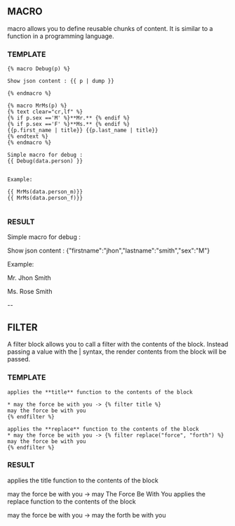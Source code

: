 ## MACRO
macro allows you to define reusable chunks of content. It is similar to a function in a programming language.  

### TEMPLATE

```
{% macro Debug(p) %}

Show json content : {{ p | dump }}

{% endmacro %}
 
{% macro MrMs(p) %}
{% text clear="cr,lf" %}
{% if p.sex =='M' %}**Mr.** {% endif %}
{% if p.sex =='F' %}**Ms.** {% endif %}
{{p.first_name | title}} {{p.last_name | title}}
{% endtext %}
{% endmacro %}

Simple macro for debug :
{{ Debug(data.person) }}


Example:

{{ MrMs(data.person_m)}}
{{ MrMs(data.person_f)}}


```

### RESULT
Simple macro for debug :

Show json content : {"firstname":"jhon","lastname":"smith","sex":"M"}

Example:

Mr. Jhon Smith

Ms. Rose Smith

--

## FILTER
A filter block allows you to call a filter with the contents of the block. Instead passing a value with the | syntax, the render contents from the block will be passed.

### TEMPLATE

```
applies the **title** function to the contents of the block

* may the force be with you -> {% filter title %}
may the force be with you
{% endfilter %}

applies the **replace** function to the contents of the block
* may the force be with you -> {% filter replace("force", "forth") %}
may the force be with you
{% endfilter %}
```

### RESULT

applies the title function to the contents of the block

may the force be with you -> may The Force Be With You
applies the replace function to the contents of the block

may the force be with you -> may the forth be with you